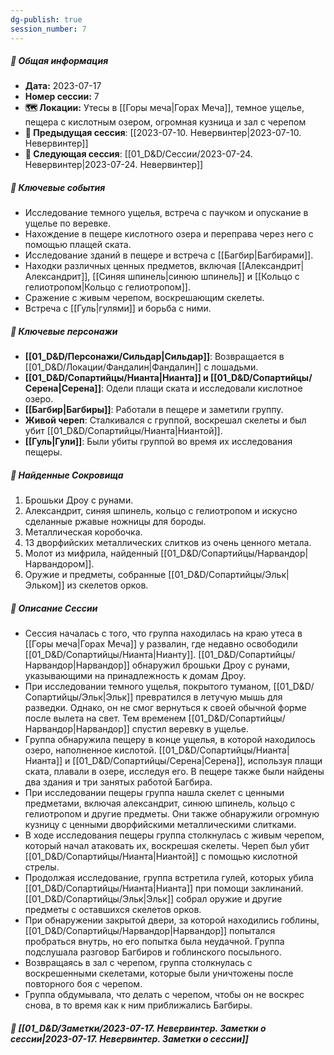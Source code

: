 ```yaml
---
dg-publish: true
session_number: 7
---
```

##### 📅 Общая информация

- **Дата:** 2023-07-17
- **Номер cессии:** 7
- **🗺️ Локации:** Утесы в [[Горы меча\|Горах Меча]], темное ущелье, пещера с кислотным озером, огромная кузница и зал с черепом
- **🔗 Предыдущая сессия**: [[2023-07-10. Невервинтер\|2023-07-10. Невервинтер]]
- **🔗 Следующая сессия**: [[01_D&D/Сессии/2023-07-24. Невервинтер\|2023-07-24. Невервинтер]]

##### 🔑 **Ключевые события**

- Исследование темного ущелья, встреча с паучком и опускание в ущелье по веревке.
- Нахождение в пещере кислотного озера и переправа через него с помощью плащей ската.
- Исследование зданий в пещере и встреча с [[Багбир\|Багбирами]].
- Находки различных ценных предметов, включая [[Александрит\|Александрит]], [[Синяя шпинель\|синюю шпинель]] и [[Кольцо с гелиотропом\|Кольцо с гелиотропом]].
- Сражение с живым черепом, воскрешающим скелеты.
- Встреча с [[Гуль\|гулями]] и борьба с ними.

##### 🧍 **Ключевые персонажи**

- **[[01_D&D/Персонажи/Сильдар\|Сильдар]]**: Возвращается в [[01_D&D/Локации/Фандалин\|Фандалин]] с лошадьми.
- **[[01_D&D/Сопартийцы/Нианта\|Нианта]] и [[01_D&D/Сопартийцы/Серена\|Серена]]**: Одели плащи ската и исследовали кислотное озеро.
- **[[Багбир\|Багбиры]]**: Работали в пещере и заметили группу.
- **Живой череп**: Сталкивался с группой, воскрешал скелеты и был убит [[01_D&D/Сопартийцы/Нианта\|Ниантой]].
- **[[Гуль\|Гули]]**: Были убиты группой во время их исследования пещеры.

##### 💎 **Найденные Сокровища**

1. Брошьки Дроу с рунами.
2. Александрит, синяя шпинель, кольцо с гелиотропом и искусно сделанные ржавые ножницы для бороды.
3. Металлическая коробочка.
4. 13 дворфийских металлических слитков из очень ценного метала.
5. Молот из мифрила, найденный [[01_D&D/Сопартийцы/Нарвандор\|Нарвандором]].
6. Оружие и предметы, собранные [[01_D&D/Сопартийцы/Эльк\|Эльком]] из скелетов орков.

##### 📖 **Описание Сессии**

- Сессия началась с того, что группа находилась на краю утеса в [[Горы меча\|Горах Меча]] у развалин, где недавно освободили [[01_D&D/Сопартийцы/Нианта\|Нианту]]. [[01_D&D/Сопартийцы/Нарвандор\|Нарвандор]] обнаружил брошьки Дроу с рунами, указывающими на принадлежность к домам Дроу.
- При исследовании темного ущелья, покрытого туманом, [[01_D&D/Сопартийцы/Эльк\|Эльк]] превратился в летучую мышь для разведки. Однако, он не смог вернуться к своей обычной форме после вылета на свет. Тем временем [[01_D&D/Сопартийцы/Нарвандор\|Нарвандор]] спустил веревку в ущелье.
- Группа обнаружила пещеру в конце ущелья, в которой находилось озеро, наполненное кислотой. [[01_D&D/Сопартийцы/Нианта\|Нианта]] и [[01_D&D/Сопартийцы/Серена\|Серена]], используя плащи ската, плавали в озере, исследуя его. В пещере также были найдены два здания и три занятых работой Багбира.
- При исследовании пещеры группа нашла скелет с ценными предметами, включая александрит, синюю шпинель, кольцо с гелиотропом и другие предметы. Они также обнаружили огромную кузницу с ценными дворфийскими металлическими слитками.
- В ходе исследования пещеры группа столкнулась с живым черепом, который начал атаковать их, воскрешая скелеты. Череп был убит [[01_D&D/Сопартийцы/Нианта\|Ниантой]] с помощью кислотной стрелы.
- Продолжая исследование, группа встретила гулей, которых убила [[01_D&D/Сопартийцы/Нианта\|Нианта]] при помощи заклинаний. [[01_D&D/Сопартийцы/Эльк\|Эльк]] собрал оружие и другие предметы с оставшихся скелетов орков.
- При обнаружении закрытой двери, за которой находились гоблины, [[01_D&D/Сопартийцы/Нарвандор\|Нарвандор]] попытался пробраться внутрь, но его попытка была неудачной. Группа подслушала разговор Багбиров и гоблинского посыльного.
- Возвращаясь в зал с черепом, группа столкнулась с воскрешенными скелетами, которые были уничтожены после повторного боя с черепом.
- Группа обдумывала, что делать с черепом, чтобы он не воскрес снова, в то время как к ним приближались Багбиры.
##### 📝 **[[01_D&D/Заметки/2023-07-17. Невервинтер. Заметки о сессии\|2023-07-17. Невервинтер. Заметки о сессии]]**